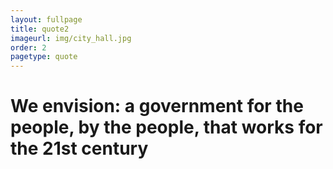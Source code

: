 ```yaml
---
layout: fullpage
title: quote2
imageurl: img/city_hall.jpg
order: 2
pagetype: quote
---
```



We envision: a government for the people, by the people, that works for the 21st century
=================
